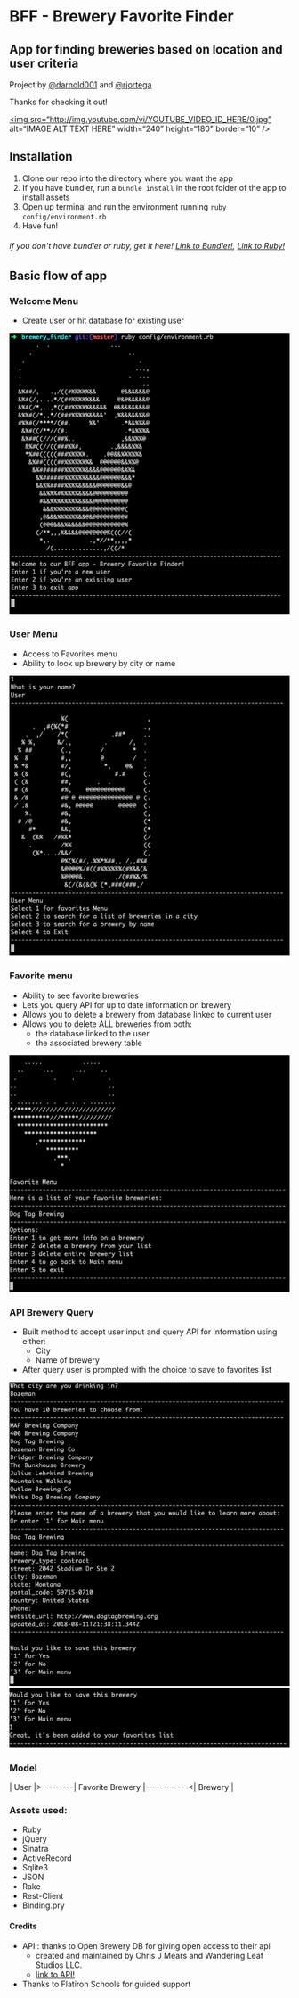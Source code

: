 # BFF - Brewery Favorite Finder

## App for finding breweries based on location and user criteria

Project by [@darnold001](https://github.com/darnold001) and [@rjortega](https://github.com/rjortega)

Thanks for checking it out!

<a href=“https://www.youtube.com/embed/0mROs3x2Xoc” target=“_blank”><img src=“http://img.youtube.com/vi/YOUTUBE_VIDEO_ID_HERE/0.jpg”
alt=“IMAGE ALT TEXT HERE” width=“240” height=“180" border=“10” /></a>

## Installation
   1. Clone our repo into the directory where you want the app
   2. If you have bundler, run a ```bundle install``` in the root folder of the app to install assets
   3. Open up terminal and run the environment running ```ruby config/environment.rb```
   4. Have fun!
   
   ###### if you don't have bundler or ruby, get it here! [Link to Bundler!](https://bundler.io/), [Link to Ruby!](https://www.ruby-lang.org/en/downloads/)

## Basic flow of app

### Welcome Menu
   * Create user or hit database for existing user


   ![Welcome Menu](./assets/welcome_menu.png)

### User Menu
   * Access to Favorites menu
   * Ability to look up brewery by city or name


   ![User Menu](./assets/user_menu.png)

### Favorite menu
   * Ability to see favorite breweries
   * Lets you query API for up to date information on brewery
   * Allows you to delete a brewery from database linked to current user
   * Allows you to delete ALL breweries from both:
      * the database linked to the user
      * the associated brewery table


   ![Favorites Menu](./assets/favorites_menu.png)

### API Brewery Query
   * Built method to accept user input and query API for information using either:
      * City
      * Name of brewery
   * After query user is prompted with the choice to save to favorites list


   ![Brewery Query](./assets/API_brewery_query.png)
   ![Add To Favorites Prompt](./assets/add_to_favorites.png)

### Model

   | User |>---------| Favorite Brewery |------------<| Brewery |   

### Assets used:
   * Ruby
   * jQuery
   * Sinatra
   * ActiveRecord
   * Sqlite3
   * JSON
   * Rake
   * Rest-Client
   * Binding.pry

#### Credits
   * API : thanks to Open Brewery DB for giving open access to their api
      * created and maintained by Chris J Mears and Wandering Leaf Studios LLC.
      * [link to API!](https://www.openbrewerydb.org)
   * Thanks to Flatiron Schools for guided support 